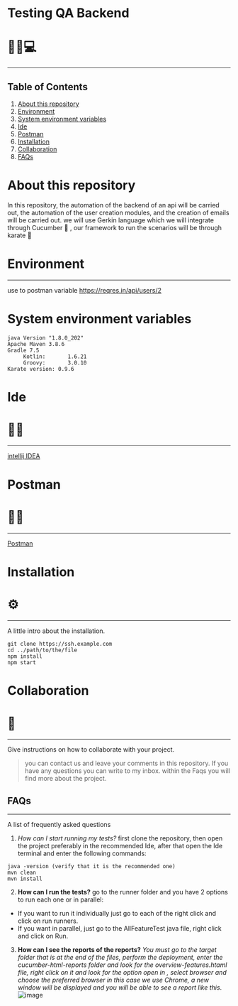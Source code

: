 # Testing QA Backend
# 🐱‍👓💻
***
## Table of Contents
1. [About this repository](#about-this-repository)
2. [Environment](#environment)
3. [System environment variables](#system-environment-variables)
4. [Ide](#ide)
5. [Postman](#postman)
6. [Installation](#installation)
4. [Collaboration](#collaboration)
5. [FAQs](#faqs)

# About this repository
In this repository, the automation of the backend of an api will be carried out, the automation of the user creation modules, and the creation of emails will be carried out. we will use Gerkin language which we will integrate through Cucumber 🥒 , our framework to run the scenarios will be through karate 🥋 

# Environment 
***
use to postman variable https://reqres.in/api/users/2

# System environment variables
    java Version "1.8.0_202"
    Apache Maven 3.8.6
    Gradle 7.5
         Kotlin:       1.6.21
         Groovy:       3.0.10
    Karate version: 0.9.6
         
# Ide
# 👩‍💻
***
[intellij IDEA](https://www.jetbrains.com/es-es/idea/download/#section=windows)

# Postman 
# 👩‍🚀
***
[Postman](https://www.postman.com/downloads/) 


# Installation 
# ⚙
***
A little intro about the installation. 
```
git clone https://ssh.example.com
cd ../path/to/the/file
npm install
npm start

```
# Collaboration 
# 🤝
***
Give instructions on how to collaborate with your project.
> you can contact us and leave your comments in this repository. 
> If you have any questions you can write to my inbox.
> within the Faqs you will find more about the project.

## FAQs
***
A list of frequently asked questions
1. _How can I start running my tests?_
first clone the repository, then open the project preferably in the recommended Ide, after that open the Ide terminal and enter the following commands:
```
java -version (verify that it is the recommended one)
mvn clean
mvn install 
```
2. __How can I run the tests?__ 
go to the runner folder and you have 2 options to run each one or in parallel:
* If you want to run it individually just go to each of the right click and click on run runners.
* If you want in parallel, just go to the AllFeatureTest java file, right click and click on Run.

3. **How can I see the reports of the reports?**
*You must go to the target folder that is at the end of the files, perform the deployment, enter the cucumber-html-reports folder and look for the overview-features.htaml file, right click on it and look for the option open in , select browser and choose the preferred browser in this case we use Chrome, a new window will be displayed and you will be able to see a report like this*.
 ![image](https://user-images.githubusercontent.com/86927292/186693445-beb9915a-60f7-4c9a-a47d-4049d4538b0c.png)


